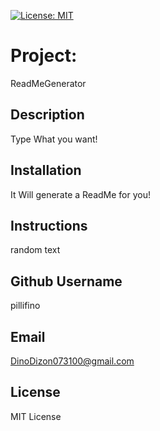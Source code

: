 
  [![License: MIT](https://img.shields.io/badge/License-MIT-yellow.svg)](https://opensource.org/licenses/MIT)
  # Project: 
  ReadMeGenerator
  
  ## Description
  Type What you want!
  ## Installation
  It Will generate a ReadMe for you!
  ## Instructions
  random text
  ## Github Username
  pillifino
  ## Email
  DinoDizon073100@gmail.com
  
  ## License
  MIT License